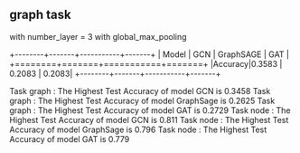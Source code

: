## graph task

with number_layer = 3
with global_max_pooling

+--------+-------+-----------+-------+
| Model  | GCN   | GraphSAGE | GAT   |
+========+=======+===========+=======+
|Accuracy|0.3583 | 0.2083    | 0.2083|
+--------+-------+-----------+-------+

Task graph : The Highest Test Accuracy of model GCN is 0.3458
Task graph : The Highest Test Accuracy of model GraphSage is 0.2625
Task graph : The Highest Test Accuracy of model GAT is 0.2729
Task node : The Highest Test Accuracy of model GCN is 0.811
Task node : The Highest Test Accuracy of model GraphSage is 0.796
Task node : The Highest Test Accuracy of model GAT is 0.779

